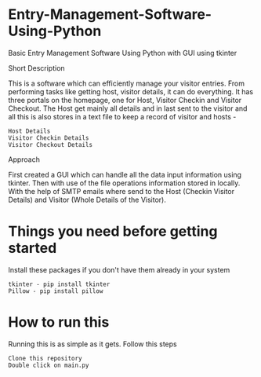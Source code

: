 # Entry-Management-Software-Using-Python
Basic Entry Management Software Using Python with GUI using tkinter

Short Description

This is a software which can efficiently manage your visitor entries. From performing tasks like getting host, visitor details, it can do everything. It has three portals on the homepage, one for Host, Visitor Checkin and Visitor Checkout. The Host get mainly all details and in last sent to the visitor and all this is also stores in a text file to keep a record of visitor and hosts -

    Host Details
    Visitor Checkin Details
    Visitor Checkout Details
    
 Approach
 
 First created a GUI which can handle all the data input information using tkinter.
 Then with use of the file operations information stored in locally.
 With the help of SMTP emails where send to the Host (Checkin Visitor Details) and Visitor (Whole Details of the Visitor).
 
 
# Things you need before getting started 

Install these packages if you don't have them already in your system

    tkinter - pip install tkinter
    Pillow - pip install pillow



# How to run this

Running this is as simple as it gets. Follow this steps

    Clone this repository
    Double click on main.py

